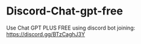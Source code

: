 # Discord-Chat-gpt-free
Use Chat GPT PLUS FREE using discord bot joining: https://discord.gg/BTzCaghJ3Y







                                              